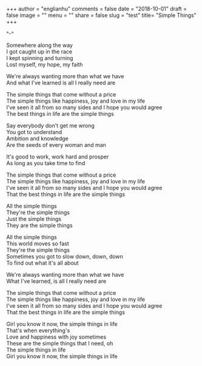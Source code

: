 +++
author = "englianhu"
comments = false
date = "2018-10-01"
draft = false
image = ""
menu = ""
share = false
slug = "test"
title= "Simple Things"
+++

^-^

Somewhere along the way  
I got caught up in the race  
I kept spinning and turning  
Lost myself, my hope, my faith  

We're always wanting more than what we have  
And what I've learned is all I really need are  

The simple things that come without a price  
The simple things like happiness, joy and love in my life  
I've seen it all from so many sides and I hope you would agree  
The best things in life are the simple things  

Say everybody don't get me wrong  
You got to understand  
Ambition and knowledge  
Are the seeds of every woman and man  

It's good to work, work hard and prosper  
As long as you take time to find  

The simple things that come without a price  
The simple things like happiness, joy and love in my life  
I've seen it all from so many sides and I hope you would agree  
That the best things in life are the simple things  

All the simple things  
They're the simple things  
Just the simple things  
They are the simple things  

All the simple things  
This world moves so fast  
They're the simple things  
Sometimes you got to slow down, down, down  
To find out what it's all about  

We're always wanting more than what we have  
What I've learned, is all I really need are  

The simple things that come without a price  
The simple things like happiness, joy and love in my life  
I've seen it all from so many sides and I hope you would agree  
That the best things in life are the simple things  

Girl you know it now, the simple things in life  
That's when everything's  
Love and happiness with joy sometimes  
These are the simple things that I need, oh  
The simple things in life  
Girl you know it now, the simple things in life
